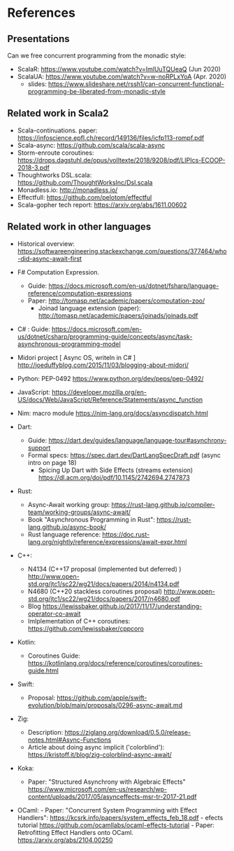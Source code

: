 # References

## Presentations

Can we free concurrent programming from the monadic style:

* ScalaR:  <https://www.youtube.com/watch?v=ImlUuTQUeaQ>  (Jun 2020)
* ScalaUA: <https://www.youtube.com/watch?v=w-noRPLxYoA>  (Apr. 2020)
    * slides: <https://www.slideshare.net/rssh1/can-concurrent-functional-programming-be-liberated-from-monadic-style>

## Related work in Scala2

- Scala-continuations.  paper:  <https://infoscience.epfl.ch/record/149136/files/icfp113-rompf.pdf>
- Scala-async:   <https://github.com/scala/scala-async>
- Storm-enroute coroutines:  <https://drops.dagstuhl.de/opus/volltexte/2018/9208/pdf/LIPIcs-ECOOP-2018-3.pdf>
- Thoughtworks DSL.scala:  <https://github.com/ThoughtWorksInc/Dsl.scala>
- Monadless.io: <http://monadless.io/>
- Effectfull: <https://github.com/pelotom/effectful>
- Scala-gopher tech report: <https://arxiv.org/abs/1611.00602>
   
## Related work in other languages

- Historical overview: <https://softwareengineering.stackexchange.com/questions/377464/who-did-async-await-first>

- F# Computation Expression. 
	- Guide: <https://docs.microsoft.com/en-us/dotnet/fsharp/language-reference/computation-expressions>
	- Paper: <http://tomasp.net/academic/papers/computation-zoo/>
        - Joinad language extension (paper): http://tomasp.net/academic/papers/joinads/joinads.pdf
- C# : Guide:  <https://docs.microsoft.com/en-us/dotnet/csharp/programming-guide/concepts/async/task-asynchronous-programming-model>
- Midori project [ Async OS, writeln in C# ]  http://joeduffyblog.com/2015/11/03/blogging-about-midori/
- Python: PEP-0492  <https://www.python.org/dev/peps/pep-0492/>
- JavaScript:  <https://developer.mozilla.org/en-US/docs/Web/JavaScript/Reference/Statements/async_function>
- Nim: macro module <https://nim-lang.org/docs/asyncdispatch.html>
- Dart:
	- Guide: <https://dart.dev/guides/language/language-tour#asynchrony-support>
	- Formal specs: <https://spec.dart.dev/DartLangSpecDraft.pdf>  (async intro on page 18)
        - Spicing Up Dart with Side Effects (streams extension) <https://dl.acm.org/doi/pdf/10.1145/2742694.2747873>
- Rust:
	- Async-Await working group: <https://rust-lang.github.io/compiler-team/working-groups/async-await/>
	- Book "Asynchronous Programming in Rust": <https://rust-lang.github.io/async-book/>
	- Rust language reference: <https://doc.rust-lang.org/nightly/reference/expressions/await-expr.html>
- C++:
	- N4134 (C++17 proposal (implemented but deferred) )  <http://www.open-std.org/jtc1/sc22/wg21/docs/papers/2014/n4134.pdf>
	- N4680 (C++20 stackless coroutines proposal)  <http://www.open-std.org/jtc1/sc22/wg21/docs/papers/2017/n4680.pdf>
	- Blog  <https://lewissbaker.github.io/2017/11/17/understanding-operator-co-await>
	- Imlplementation of C++ coroutines:  <https://github.com/lewissbaker/cppcoro>
- Kotlin:
	- Coroutines Guide: <https://kotlinlang.org/docs/reference/coroutines/coroutines-guide.html>
- Swift:
	- Proposal: <https://github.com/apple/swift-evolution/blob/main/proposals/0296-async-await.md>
- Zig:
	- Description: <https://ziglang.org/download/0.5.0/release-notes.html#Async-Functions>
	- Article about doing async implicit ('colorblind'): <https://kristoff.it/blog/zig-colorblind-async-await/>
- Koka:
	- Paper: "Structured Asynchrony with Algebraic Effects" <https://www.microsoft.com/en-us/research/wp-content/uploads/2017/05/asynceffects-msr-tr-2017-21.pdf>
- OCaml:
        - Paper: "Concurrent System Programming with Effect Handlers": <https://kcsrk.info/papers/system_effects_feb_18.pdf>
        - efects tutorial <https://github.com/ocamllabs/ocaml-effects-tutorial>
        - Paper: Retrofitting Effect Handlers onto OCaml. <https://arxiv.org/abs/2104.00250>



